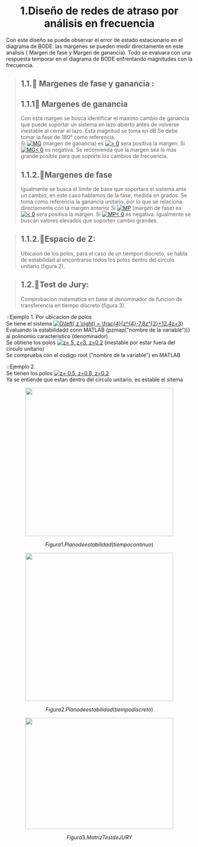 # <center> 1.Diseño de redes de atraso por análisis en frecuencia </center>

Con este diseño se puede observar el error de estado estacionario en el diagrama de BODE.
las margenes se pueden medir directamente en este analisis ( Margen de fase y Margen de ganancia).
Todo se evaluara con una respuesta temporar en el diagrama de BODE enfrentando magnitudes con la frecuencia.

> ## 1.1.🔑 Margenes de fase y ganancia :
> ## 1.1.1🔑 Margenes de ganancia
> Con esta margen se busca identificar el maximo cambio de ganancia que puede soportar un sistema en lazo abierto antes de volverse inestable al cerrar el lazo.
> Esta magnitud se toma en dB
> Se debe tomar la fase de 180° como referencia.\
> Si <a href="http://www.alciro.org/tools/matematicas/editor-ecuaciones.jsp?eq=MG"><img src="http://www.alciro.org/cgi/tex.cgi?MG" title="MG" border="0" /></a> (margen de ganancia) es <a href="http://www.alciro.org/tools/matematicas/editor-ecuaciones.jsp?eq=>  0"><img src="http://www.alciro.org/cgi/tex.cgi?>  0" title=">  0" border="0" /></a> sera positiva la margen.
> Si <a href="http://www.alciro.org/tools/matematicas/editor-ecuaciones.jsp?eq=MG< 0"><img src="http://www.alciro.org/cgi/tex.cgi?MG< 0" title="MG< 0" border="0" /></a> es negativa.
> Se recomienda que la margen sea lo mas grande posible para que soporte los cambios de frecuencia.
>## 1.1.2.🔑Margenes de fase
>Igualmente se busca el limite de base que soportara el sistema ante un cambio, en este caso hablamos de la fase, medida en grados.
> Se toma como referencia la ganancia unitario, por lo que se relaciona directamente con la margen anterior
> Si <a href="http://www.alciro.org/tools/matematicas/editor-ecuaciones.jsp?eq=MP"><img src="http://www.alciro.org/cgi/tex.cgi?MP" title="MP" border="0" /></a> (margen de fase) es <a href="http://www.alciro.org/tools/matematicas/editor-ecuaciones.jsp?eq=< 0"><img src="http://www.alciro.org/cgi/tex.cgi?< 0" title="< 0" border="0" /></a> sera positiva la margen.
> Si <a href="http://www.alciro.org/tools/matematicas/editor-ecuaciones.jsp?eq=MP< 0"><img src="http://www.alciro.org/cgi/tex.cgi?MP< 0" title="MP< 0" border="0" /></a> es negativa.
> Igualmente se buscan valores elevados que soporten cambio grandes.

>## 1.1.2.🔑Espacio de Z:
>Ubicaion de los polos, para el caso de un tiempon discreto, se habla de estabilidad al encontrarse todos los polos dentro del circulo unitario (figura 2).

>## 1.2.🔑Test de Jury:
>Comprobacion matematica en base al denominador de funcion de transferencia en tiempo discreto (figura 3).

💡Ejemplo 1. Por ubicacion de polos\
Se tiene el sistema <a href="http://www.alciro.org/tools/matematicas/editor-ecuaciones.jsp?eq=G\left( z \right) =  \frac{4}{z^{4}-7.8z^{2}+12.4z+3}"><img src="http://www.alciro.org/cgi/tex.cgi?G\left( z \right) =  \frac{4}{z^{4}-7.8z^{2}+12.4z+3}" title="G\left( z \right) =  \frac{4}{z^{4}-7.8z^{2}+12.4z+3}" border="0" /></a>\
Evaluando la estabilidadd conn MATLAB {pzmap("nombre de la variable"))} al polinomio caracteristico (denominador)\
Se obtiene los polos <a href="http://www.alciro.org/tools/matematicas/editor-ecuaciones.jsp?eq=z= 5, z=3, z=0.2"><img src="http://www.alciro.org/cgi/tex.cgi?z= 5, z=3, z=0.2" title="z= 5, z=3, z=0.2" border="0" /></a> (inestable por estar fuera del circulo unitario)\
Se comprueba con el codigo root ("nombre de la variable") en MATLAB

💡Ejemplo 2.\
Se tienen los polos <a href="http://www.alciro.org/tools/matematicas/editor-ecuaciones.jsp?eq=z= 0.5, z=0.8, z=0.2"><img src="http://www.alciro.org/cgi/tex.cgi?z= 0.5, z=0.8, z=0.2" title="z= 0.5, z=0.8, z=0.2" border="0" /></a> \
Ya se entiende que estan dentro del circulo unitario, es estable el sitema

<p align="center">
<img src="https://github.com/user-attachments/assets/82230ecf-2b59-4650-96b3-fb1a859ed5e7" width="400" height="400">
 </p>

$$Figura 1. Plano de estabilidad(tiempo continuo)$$

<p align="center">
<img src="https://github.com/user-attachments/assets/8e2e79d0-eeac-4ff6-863d-02ffe018c3aa" width="400" height="400">
 </p>

$$Figura 2. Plano de estabilidad(tiempo discreto)$$

<p align="center">
<img src="https://github.com/user-attachments/assets/57eb6c8a-21b6-4be3-878e-8580416e5c2b" width="400" height="300">
 </p>

$$Figura 3. Matriz Test de JURY$$


